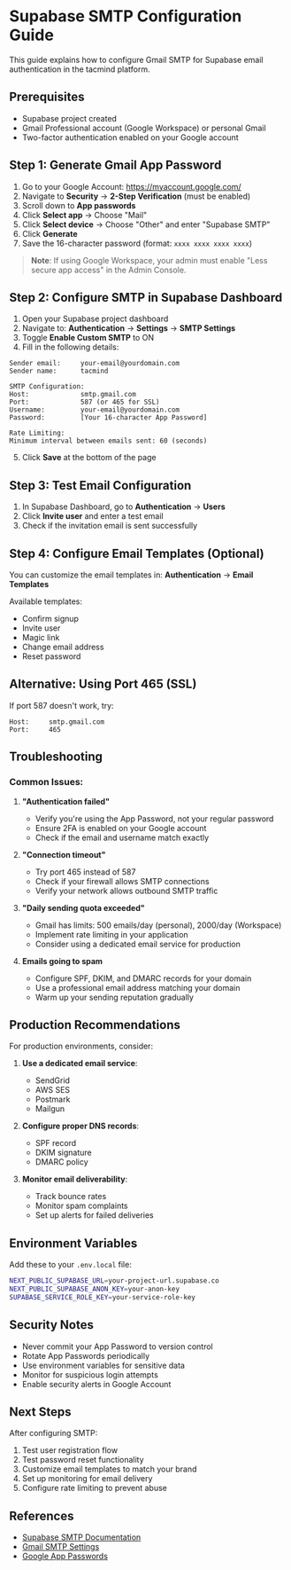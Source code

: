# Supabase SMTP Configuration Guide

This guide explains how to configure Gmail SMTP for Supabase email authentication in the tacmind platform.

## Prerequisites

- Supabase project created
- Gmail Professional account (Google Workspace) or personal Gmail
- Two-factor authentication enabled on your Google account

## Step 1: Generate Gmail App Password

1. Go to your Google Account: https://myaccount.google.com/
2. Navigate to **Security** → **2-Step Verification** (must be enabled)
3. Scroll down to **App passwords**
4. Click **Select app** → Choose "Mail"
5. Click **Select device** → Choose "Other" and enter "Supabase SMTP"
6. Click **Generate**
7. Save the 16-character password (format: `xxxx xxxx xxxx xxxx`)

> **Note**: If using Google Workspace, your admin must enable "Less secure app access" in the Admin Console.

## Step 2: Configure SMTP in Supabase Dashboard

1. Open your Supabase project dashboard
2. Navigate to: **Authentication** → **Settings** → **SMTP Settings**
3. Toggle **Enable Custom SMTP** to ON
4. Fill in the following details:

```
Sender email:     your-email@yourdomain.com
Sender name:      tacmind

SMTP Configuration:
Host:             smtp.gmail.com
Port:             587 (or 465 for SSL)
Username:         your-email@yourdomain.com
Password:         [Your 16-character App Password]

Rate Limiting:
Minimum interval between emails sent: 60 (seconds)
```

5. Click **Save** at the bottom of the page

## Step 3: Test Email Configuration

1. In Supabase Dashboard, go to **Authentication** → **Users**
2. Click **Invite user** and enter a test email
3. Check if the invitation email is sent successfully

## Step 4: Configure Email Templates (Optional)

You can customize the email templates in:
**Authentication** → **Email Templates**

Available templates:

- Confirm signup
- Invite user
- Magic link
- Change email address
- Reset password

## Alternative: Using Port 465 (SSL)

If port 587 doesn't work, try:

```
Host:     smtp.gmail.com
Port:     465
```

## Troubleshooting

### Common Issues:

1. **"Authentication failed"**
   - Verify you're using the App Password, not your regular password
   - Ensure 2FA is enabled on your Google account
   - Check if the email and username match exactly

2. **"Connection timeout"**
   - Try port 465 instead of 587
   - Check if your firewall allows SMTP connections
   - Verify your network allows outbound SMTP traffic

3. **"Daily sending quota exceeded"**
   - Gmail has limits: 500 emails/day (personal), 2000/day (Workspace)
   - Implement rate limiting in your application
   - Consider using a dedicated email service for production

4. **Emails going to spam**
   - Configure SPF, DKIM, and DMARC records for your domain
   - Use a professional email address matching your domain
   - Warm up your sending reputation gradually

## Production Recommendations

For production environments, consider:

1. **Use a dedicated email service**:
   - SendGrid
   - AWS SES
   - Postmark
   - Mailgun

2. **Configure proper DNS records**:
   - SPF record
   - DKIM signature
   - DMARC policy

3. **Monitor email deliverability**:
   - Track bounce rates
   - Monitor spam complaints
   - Set up alerts for failed deliveries

## Environment Variables

Add these to your `.env.local` file:

```bash
NEXT_PUBLIC_SUPABASE_URL=your-project-url.supabase.co
NEXT_PUBLIC_SUPABASE_ANON_KEY=your-anon-key
SUPABASE_SERVICE_ROLE_KEY=your-service-role-key
```

## Security Notes

- Never commit your App Password to version control
- Rotate App Passwords periodically
- Use environment variables for sensitive data
- Monitor for suspicious login attempts
- Enable security alerts in Google Account

## Next Steps

After configuring SMTP:

1. Test user registration flow
2. Test password reset functionality
3. Customize email templates to match your brand
4. Set up monitoring for email delivery
5. Configure rate limiting to prevent abuse

## References

- [Supabase SMTP Documentation](https://supabase.com/docs/guides/auth/auth-smtp)
- [Gmail SMTP Settings](https://support.google.com/mail/answer/7126229)
- [Google App Passwords](https://support.google.com/accounts/answer/185833)
